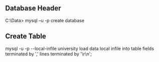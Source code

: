 ## Database Header
C:\Data> mysql –u <username> -p
create database

## Create Table
mysql -u <your username> -p --local-infile university
load data local infile <path to the csv file> into table <table name> fields terminated by ',' lines terminated by '\r\n';